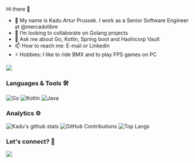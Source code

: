 Hi there 👋

- 🔭 My name is Kadu Artur Prussek. I work as a Senior Software Engineer at @mercadolibre
- 👯 I’m looking to collaborate on Golang projects
- 💬 Ask me about Go, Kotlin, Spring boot and Hashicorp Vault
- 📫 How to reach me: E-mail or Linkedin
- ⚡ Hobbies: I like to ride BMX and to play FPS games on PC

![](http://estruyf-github.azurewebsites.net/api/VisitorHit?user=kaduartur&repo=kaduartur&countColorcountColor)

### Languages & Tools 🛠  
![Go](https://img.shields.io/badge/-Go-05122A?style=flat&color=green)&nbsp;![Kotlin](https://img.shields.io/badge/-Kotlin-05122A?style=flat&color=green)&nbsp;![Java](https://img.shields.io/badge/-Java-05122A?style=flat&color=green)&nbsp;  


### Analytics ⚙️

![Kadu's github stats](https://github-readme-stats.vercel.app/api?username=kaduartur&show_icons=true&count_private=true)
![GitHub Contributions](https://github-readme-streak-stats.herokuapp.com?user=kaduartur)
![Top Langs](https://github-readme-stats.vercel.app/api/top-langs/?username=kaduartur)

### Let's connect? 🤝

<p align="left">

<a href="https://www.linkedin.com/in/kadu-artur-prussek"><img src="https://img.shields.io/badge/-LinkedIn-0077B5?style=flat&logo=Linkedin&logoColor=white"/></a>

</p>

